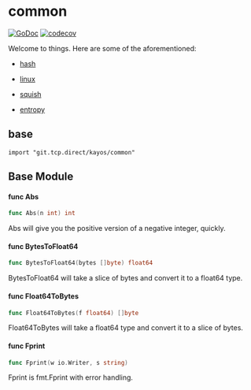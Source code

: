 # common
[![GoDoc](https://godoc.org/git.tcp.direct/kayos/common?status.svg)](https://pkg.go.dev/git.tcp.direct/kayos/common) [![codecov](https://codecov.io/gh/yunginnanet/common/branch/master/graph/badge.svg?token=vk5frSGqhq)](https://codecov.io/gh/yunginnanet/common)


Welcome to things. Here are some of the aforementioned:

* [hash](https://pkg.go.dev/git.tcp.direct/kayos/common/hash)

* [linux](https://pkg.go.dev/git.tcp.direct/kayos/common/linux)

* [squish](https://pkg.go.dev/git.tcp.direct/kayos/common/squish)

* [entropy](https://pkg.go.dev/git.tcp.direct/kayos/common/entropy)

## base

`import "git.tcp.direct/kayos/common"`

## Base Module

#### func  Abs

```go
func Abs(n int) int
```
Abs will give you the positive version of a negative integer, quickly.

#### func  BytesToFloat64

```go
func BytesToFloat64(bytes []byte) float64
```
BytesToFloat64 will take a slice of bytes and convert it to a float64 type.

#### func  Float64ToBytes

```go
func Float64ToBytes(f float64) []byte
```
Float64ToBytes will take a float64 type and convert it to a slice of bytes.

#### func  Fprint

```go
func Fprint(w io.Writer, s string)
```
Fprint is fmt.Fprint with error handling.
